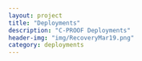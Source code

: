 ```yaml
---
layout: project
title: "Deployments"
description: "C-PROOF Deployments"
header-img: "img/RecoveryMar19.png"
category: deployments
---
```

